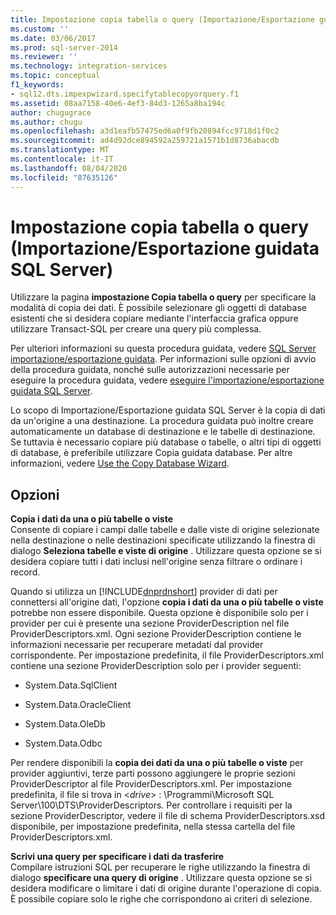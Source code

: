 ```yaml
---
title: Impostazione copia tabella o query (Importazione/Esportazione guidata SQL Server) | Microsoft Docs
ms.custom: ''
ms.date: 03/06/2017
ms.prod: sql-server-2014
ms.reviewer: ''
ms.technology: integration-services
ms.topic: conceptual
f1_keywords:
- sql12.dts.impexpwizard.specifytablecopyorquery.f1
ms.assetid: 08aa7158-40e6-4ef3-84d3-1265a8ba194c
author: chugugrace
ms.author: chugu
ms.openlocfilehash: a3d1eafb57475ed6a0f9fb20894fcc9718d1f0c2
ms.sourcegitcommit: ad4d92dce894592a259721a1571b1d8736abacdb
ms.translationtype: MT
ms.contentlocale: it-IT
ms.lasthandoff: 08/04/2020
ms.locfileid: "87635126"
---
```

# <a name="specify-table-copy-or-query-sql-server-import-and-export-wizard"></a>Impostazione copia tabella o query (Importazione/Esportazione guidata SQL Server)
  Utilizzare la pagina **impostazione Copia tabella o query** per specificare la modalità di copia dei dati. È possibile selezionare gli oggetti di database esistenti che si desidera copiare mediante l'interfaccia grafica oppure utilizzare Transact-SQL per creare una query più complessa.  
  
 Per ulteriori informazioni su questa procedura guidata, vedere [SQL Server importazione/esportazione guidata](import-and-export-data-with-the-sql-server-import-and-export-wizard.md). Per informazioni sulle opzioni di avvio della procedura guidata, nonché sulle autorizzazioni necessarie per eseguire la procedura guidata, vedere [eseguire l'importazione/esportazione guidata SQL Server](start-the-sql-server-import-and-export-wizard.md).  
  
 Lo scopo di Importazione/Esportazione guidata SQL Server è la copia di dati da un'origine a una destinazione. La procedura guidata può inoltre creare automaticamente un database di destinazione e le tabelle di destinazione. Se tuttavia è necessario copiare più database o tabelle, o altri tipi di oggetti di database, è preferibile utilizzare Copia guidata database. Per altre informazioni, vedere [Use the Copy Database Wizard](../../relational-databases/databases/use-the-copy-database-wizard.md).  
  
## <a name="options"></a>Opzioni  
 **Copia i dati da una o più tabelle o viste**  
 Consente di copiare i campi dalle tabelle e dalle viste di origine selezionate nella destinazione o nelle destinazioni specificate utilizzando la finestra di dialogo **Seleziona tabelle e viste di origine** . Utilizzare questa opzione se si desidera copiare tutti i dati inclusi nell'origine senza filtrare o ordinare i record.  
  
 Quando si utilizza un [!INCLUDE[dnprdnshort](../../includes/dnprdnshort-md.md)] provider di dati per connettersi all'origine dati, l'opzione **copia i dati da una o più tabelle o viste** potrebbe non essere disponibile. Questa opzione è disponibile solo per i provider per cui è presente una sezione ProviderDescription nel file ProviderDescriptors.xml. Ogni sezione ProviderDescription contiene le informazioni necessarie per recuperare metadati dal provider corrispondente. Per impostazione predefinita, il file ProviderDescriptors.xml contiene una sezione ProviderDescription solo per i provider seguenti:  
  
-   System.Data.SqlClient  
  
-   System.Data.OracleClient  
  
-   System.Data.OleDb  
  
-   System.Data.Odbc  
  
 Per rendere disponibili la **copia dei dati da una o più tabelle o viste** per provider aggiuntivi, terze parti possono aggiungere le proprie sezioni ProviderDescriptor al file ProviderDescriptors.xml. Per impostazione predefinita, il file si trova in \<*drive*> : \Programmi\Microsoft SQL Server\100\DTS\ProviderDescriptors. Per controllare i requisiti per la sezione ProviderDescriptor, vedere il file di schema ProviderDescriptors.xsd disponibile, per impostazione predefinita, nella stessa cartella del file ProviderDescriptors.xml.  
  
 **Scrivi una query per specificare i dati da trasferire**  
 Compilare istruzioni SQL per recuperare le righe utilizzando la finestra di dialogo **specificare una query di origine** . Utilizzare questa opzione se si desidera modificare o limitare i dati di origine durante l'operazione di copia. È possibile copiare solo le righe che corrispondono ai criteri di selezione.  
  
  
